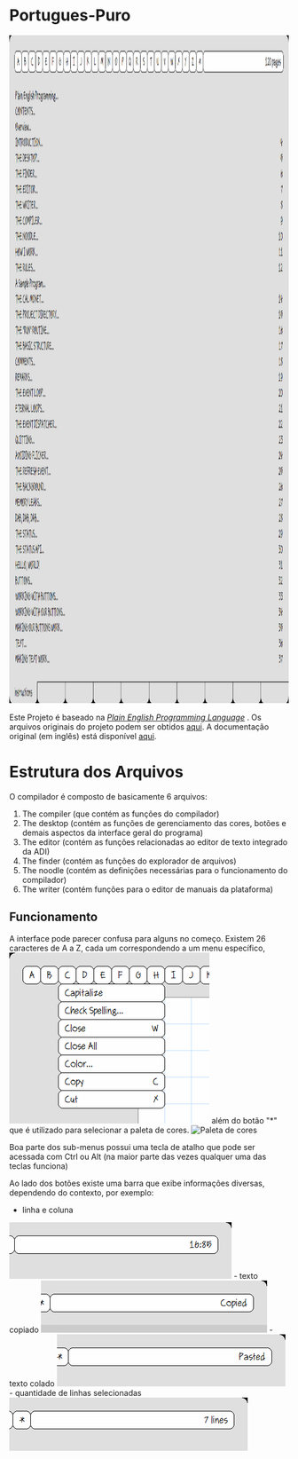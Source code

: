 # Portugues-Puro

<!-- TELA -->
<a href="https://github.com/elenderg/Portugues-Puro">
    <img src="images/tela.png" alt="Tela do Programa" width="1280" height="1204">
  </a>
 <!-- FIM DA IMAGEM TELA -->

Este Projeto é baseado na *[Plain English Programming Language](https://osmosianplainenglishprogramming.blog/)* .
Os arquivos originais do projeto podem ser obtidos [aqui](http://www.osmosian.com/cal-4700.zip).
A documentação original (em inglês) está disponível [aqui](http://www.osmosian.com/instructions.pdf).


# Estrutura dos Arquivos

O compilador é composto de basicamente 6 arquivos:

 1. The compiler (que contém as funções do compilador)
 2. The desktop (contém as funções de gerenciamento das cores, botões e demais aspectos da interface geral do programa)
 3. The editor (contém as funções relacionadas ao editor de texto integrado da ADI)
 4. The finder (contém as funções do explorador de arquivos)
 5. The noodle (contém as definições necessárias para o funcionamento do compilador)
 6. The writer (contém funções para o editor de manuais da plataforma)


## Funcionamento

A interface pode parecer confusa para alguns no começo. Existem 26 caracteres de A a Z, cada um correspondendo a um menu específico,  
<img src="images/menu.png" Alt="Menu do programa">
além do botão "*" que é utilizado para selecionar a paleta de cores. 
 <img src="images/✷.png" Alt="Paleta de cores">


Boa parte dos sub-menus possui uma tecla de atalho que pode ser acessada com Ctrl ou Alt (na maior parte das vezes qualquer uma das teclas funciona)

Ao lado dos botões existe uma barra que exibe informações diversas, dependendo do contexto, por exemplo: 

 - linha e coluna
 <img src="images/linhacoluna.png">
 - texto copiado
 <img src="images/copiado.png">
 - texto colado
 <img src="images/colado.png">
 - quantidade de linhas selecionadas
 <img src="images/quantidadedelinhasselecionadas.png">
